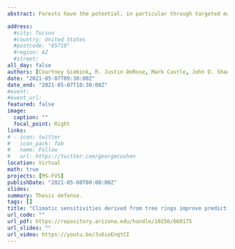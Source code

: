 ```yaml
---
abstract: Forests have the potential, in particular through targeted management, to contribute to the stabilization and drawdown of greenhouse gases via carbon sequestration and storage. To identify management actions that will maximize carbon drawdown over the long term, foresters need models that accurately and precisely represent forest responses to changing climate. The most widely used growth and yield model in the US, the Forest Vegetation Simulator (FVS), does not include the direct effect of climate variation on tree growth. We incorporated the effects of climate on tree diameter growth by combining tree-ring data with forest inventory data to parameterize a suite of alternative models of the growth of three dominant tree species in the arid and generally climate-limited U.S. state of Utah. These species, Pinus ponderosa, Pseudotsuga menziesii var. glauca, and Picea engelmannii, encompass the full elevational range of montane forest types. The alternative models differ progressively from the current decadal time-step FVS large-tree diameter growth model, first through changing to an annual time step, then by adding interannual climate effects, followed by model simplification (removal of model terms), and finally, complexification, with the addition of effects of spatial variation in climate and two-way interactions between terms. We validated diameter growth predictions from these models with independent observations, evaluating model performance in terms of accuracy, precision, and bias. We then compared predictions of future growth made by the existing large-tree diameter growth model used in FVS, i.e., without climate effects, to those of our updated models, including those with climate effects. We found that less complex models of tree growth outperform the current FVS model, and that the incorporation of climate effects improves model performance for two out of three species, in which predicted growth is greater than observed growth. Tree rings can be used to identify and incorporate drivers of growth variation into a stand-level growth and yield model, giving more accurate predictions of the carbon uptake potential of forests under climate change.

address:
  #city: Tucson
  #country: United States
  #postcode: "85719"
  #region: AZ
  #street: 
all_day: false
authors: [Courtney Giebink, R. Justin DeRose, Mark Castle, John D. Shaw, Margaret E.K. Evans]
date: "2021-05-07T09:30:00Z"
date_end: "2021-05-07T10:30:00Z"
#event: 
#event_url:
featured: false
image:
  caption: ""
  focal_point: Right
links:
# - icon: twitter
#   icon_pack: fab
#   name: Follow
#   url: https://twitter.com/georgecushen
location: Virtual
math: true
projects: [MS-FVS]
publishDate: "2021-05-08T00:00:00Z"
slides: 
summary: Thesis defense.
tags: []
title: "Climatic sensitivities derived from tree rings improve predictions of the Forest Vegetation Simulator growth and yield model"
url_code: ""
url_pdf: https://repository.arizona.edu/handle/10150/660175
url_slides: ""
url_video: https://youtu.be/3s6ioEnqtCI
---
```

